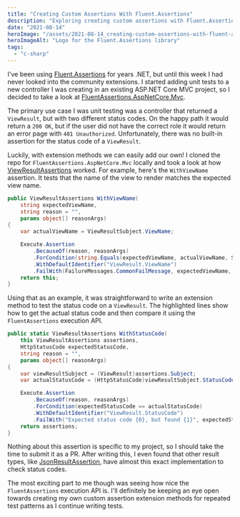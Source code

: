 ```yaml
---
title: "Creating Custom Assertions With Fluent.Assertions"
description: "Exploring creating custom assertions with Fluent.Assertions for the first time."
date: "2021-08-14"
heroImage: "/assets/2021-08-14_creating-custom-assertions-with-fluent-assertions/fluent_assertions_large_horizontal_logo.png"
heroImageAlt: "Logo for the Fluent.Assertions library"
tags: 
  - "c-sharp"
---
```


I've been using [Fluent.Assertions](https://fluentassertions.com/) for years .NET, but until this week I had never looked into the community extensions. I started adding unit tests to a new controller I was creating in an existing ASP.NET Core MVC project, so I decided to take a look at [FluentAssertions.AspNetCore.Mvc](https://github.com/fluentassertions/fluentassertions.aspnetcore.mvc).

The primary use case I was unit testing was a controller that returned a `ViewResult`, but with two different status codes. On the happy path it would return a `200 OK`, but if the user did not have the correct role it would return an error page with `401 Unauthorized`. Unfortunately, there was no built-in assertion for the status code of a `ViewResult`.

Luckily, with extension methods we can easily add our own! I cloned the repo for `FluentAssertions.AspNetCore.Mvc` locally and took a look at how [ViewResultAssertions](https://github.com/fluentassertions/fluentassertions.aspnetcore.mvc/blob/master/src/FluentAssertions.AspNetCore.Mvc/ViewResultAssertions.cs) worked. For example, here's the `WithViewName` assertion. It tests that the name of the view to render matches the expected view name.

```csharp
public ViewResultAssertions WithViewName(
    string expectedViewName,
    string reason = "",
    params object[] reasonArgs)
{
    var actualViewName = ViewResultSubject.ViewName;

    Execute.Assertion
        .BecauseOf(reason, reasonArgs)
        .ForCondition(string.Equals(expectedViewName, actualViewName, StringComparison.OrdinalIgnoreCase))
        .WithDefaultIdentifier("ViewResult.ViewName")
        .FailWith(FailureMessages.CommonFailMessage, expectedViewName, actualViewName);
    return this;
}
```

Using that as an example, it was straightforward to write an extension method to test the status code on a `ViewResult`. The highlighted lines show how to get the actual status code and then compare it using the `FluentAssertions` execution API.

```csharp
public static ViewResultAssertions WithStatusCode(
    this ViewResultAssertions assertions,
    HttpStatusCode expectedStatusCode,
    string reason = "",
    params object[] reasonArgs)
{
    var viewResultSubject = (ViewResult)assertions.Subject;
    var actualStatusCode = (HttpStatusCode)viewResultSubject.StatusCode.Value;

    Execute.Assertion
        .BecauseOf(reason, reasonArgs)
        .ForCondition(expectedStatusCode == actualStatusCode)
        .WithDefaultIdentifier("ViewResult.StatusCode")
        .FailWith("Expected status code {0}, but found {1}", expectedStatusCode, actualStatusCode);
    return assertions;
}
```

Nothing about this assertion is specific to my project, so I should take the time to submit it as a PR. After writing this, I even found that other result types, like [JsonResultAssertion](https://github.com/fluentassertions/fluentassertions.aspnetcore.mvc/blob/master/src/FluentAssertions.AspNetCore.Mvc/JsonResultAssertions.cs#L90), have almost this exact implementation to check status codes.

The most exciting part to me though was seeing how nice the `FluentAssertions` execution API is. I'll definitely be keeping an eye open towards creating my own custom assertion extension methods for repeated test patterns as I continue writing tests.
